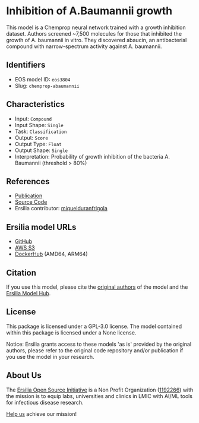 # Inhibition of A.Baumannii growth

This model is a Chemprop neural network trained with a growth inhibition dataset. Authors screened ~7,500 molecules for those that inhibited the growth of A. baumannii in vitro. They discovered abaucin, an antibacterial compound with narrow-spectrum activity against A. baumannii.

## Identifiers

* EOS model ID: `eos3804`
* Slug: `chemprop-abaumannii`

## Characteristics

* Input: `Compound`
* Input Shape: `Single`
* Task: `Classification`
* Output: `Score`
* Output Type: `Float`
* Output Shape: `Single`
* Interpretation: Probability of growth inhibition of the bacteria A. Baumannii (threshold > 80%)

## References

* [Publication](https://www.nature.com/articles/s41589-023-01349-8)
* [Source Code](https://github.com/GaryLiu152/chemprop_abaucin)
* Ersilia contributor: [miquelduranfrigola](https://github.com/miquelduranfrigola)

## Ersilia model URLs
* [GitHub](https://github.com/ersilia-os/eos3804)
* [AWS S3](https://ersilia-models-zipped.s3.eu-central-1.amazonaws.com/eos3804.zip)
* [DockerHub](https://hub.docker.com/r/ersiliaos/eos3804) (AMD64, ARM64)

## Citation

If you use this model, please cite the [original authors](https://www.nature.com/articles/s41589-023-01349-8) of the model and the [Ersilia Model Hub](https://github.com/ersilia-os/ersilia/blob/master/CITATION.cff).

## License

This package is licensed under a GPL-3.0 license. The model contained within this package is licensed under a None license.

Notice: Ersilia grants access to these models 'as is' provided by the original authors, please refer to the original code repository and/or publication if you use the model in your research.

## About Us

The [Ersilia Open Source Initiative](https://ersilia.io) is a Non Profit Organization ([1192266](https://register-of-charities.charitycommission.gov.uk/charity-search/-/charity-details/5170657/full-print)) with the mission is to equip labs, universities and clinics in LMIC with AI/ML tools for infectious disease research.

[Help us](https://www.ersilia.io/donate) achieve our mission!